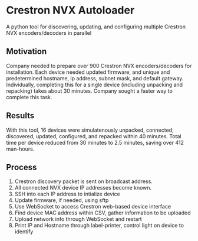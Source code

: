 # Crestron NVX Autoloader
A python tool for discovering, updating, and configuring multiple Crestron NVX encoders/decoders in parallel

## Motivation
Company needed to prepare over 900 Crestron NVX encoders/decoders for installation. Each device needed updated firmware, and unique and predetermined hostname,
ip address, subnet mask, and default gateway. Individually, completing this for a single device (including unpacking and repacking) takes about 30 minutes. Company sought a faster way to complete this task.

## Results
With this tool, 16 devices were simulatenously unpacked, connected, discovered, updated, configured, and repacked within 40 minutes. Total time per device reduced from 30 minutes to 2.5 minutes, saving over 412 man-hours.

## Process
1. Crestron discovery packet is sent on broadcast address. 
2. All connected NVX device IP addresses become known.
3. SSH into each IP address to intialize device
4. Update firmware, if needed, using sftp
5. Use WebSocket to access Crestron web-based device interface
6. Find device MAC address within CSV, gather information to be uploaded
7. Upload network info through WebSocket and restart
8. Print IP and Hostname through label-printer, control light on device to identify

